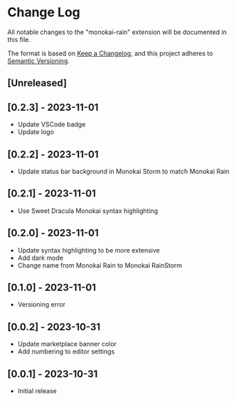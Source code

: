 # Change Log

All notable changes to the "monokai-rain" extension will be documented in this file.

The format is based on [Keep a Changelog](https://keepachangelog.com/en/1.0.0/),
and this project adheres to [Semantic Versioning](https://semver.org/spec/v2.0.0.html).

## [Unreleased]

## [0.2.3] - 2023-11-01

- Update VSCode badge
- Update logo

## [0.2.2] - 2023-11-01

- Update status bar background in Monokai Storm to match Monokai Rain

## [0.2.1] - 2023-11-01

- Use Sweet Dracula Monokai syntax highlighting

## [0.2.0] - 2023-11-01

- Update syntax highlighting to be more extensive
- Add dark mode
- Change name from Monokai Rain to Monokai RainStorm

## [0.1.0] - 2023-11-01

- Versioning error

## [0.0.2] - 2023-10-31

- Update marketplace banner color
- Add numbering to editor settings

## [0.0.1] - 2023-10-31

- Initial release
